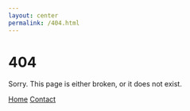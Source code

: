 ```yaml
---
layout: center
permalink: /404.html
---
```


# 404

Sorry. This page is either broken, or it does not exist.

<div class="mt3">
  <a href="{{ site.baseurl }}/" class="button button-blue button-big">Home</a>
  <a href="{{ site.baseurl }}/contact/" class="button button-blue button-big">Contact</a>
</div>
